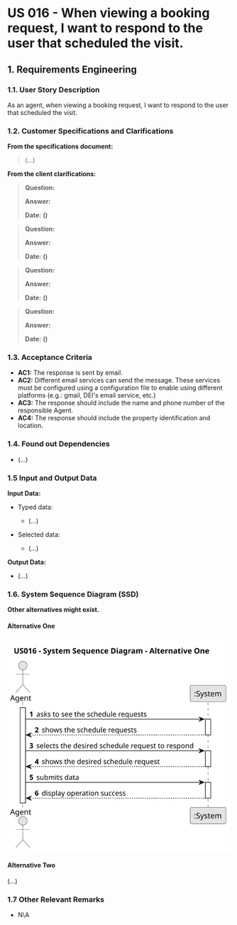 # US 016 - When viewing a booking request, I want to respond to the user that scheduled the visit.

## 1. Requirements Engineering


### 1.1. User Story Description


As an agent, when viewing a booking request, I want to respond to the user that scheduled the visit.



### 1.2. Customer Specifications and Clarifications 


**From the specifications document:**

> (...)



**From the client clarifications:**

> **Question:** 
>
>  **Answer:**
>
> **Date:** **()**

> **Question:**
>
>  **Answer:**
>
> **Date:** **()**

> **Question:**
>
>  **Answer:**
>
> **Date:** **()**

> **Question:**
>
>  **Answer:**
>
> **Date:** **()**

### 1.3. Acceptance Criteria


* **AC1:** The response is sent by email.
* **AC2:** Different email services can send the message. These services must be configured using a configuration file to enable using different platforms (e.g.: gmail, DEI's email service, etc.)
* **AC3:** The response should include the name and phone number of the responsible Agent.
* **AC4:** The response should include the property identification and location.


### 1.4. Found out Dependencies


* (...)


### 1.5 Input and Output Data


**Input Data:**

* Typed data:
	* (...)
	
* Selected data:
	* (...)


**Output Data:**

* (...)

### 1.6. System Sequence Diagram (SSD)

**Other alternatives might exist.**

#### Alternative One

![System Sequence Diagram - Alternative One](svg/us016-system-sequence-diagram-alternative-one.svg)

#### Alternative Two

(...)

### 1.7 Other Relevant Remarks

* N\A